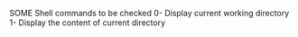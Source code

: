 SOME Shell commands to be checked
0- Display current working directory
1- Display the content of current directory
